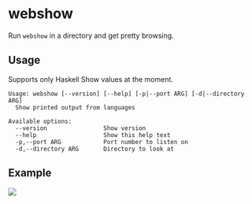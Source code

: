 # webshow

Run `webshow` in a directory and get pretty browsing.

## Usage

Supports only Haskell Show values at the moment.

```
Usage: webshow [--version] [--help] [-p|--port ARG] [-d|--directory ARG]
  Show printed output from languages

Available options:
  --version                Show version
  --help                   Show this help text
  -p,--port ARG            Port number to listen on
  -d,--directory ARG       Directory to look at
```

## Example

<img src="https://i.imgur.com/ZnO5wBp.png">
